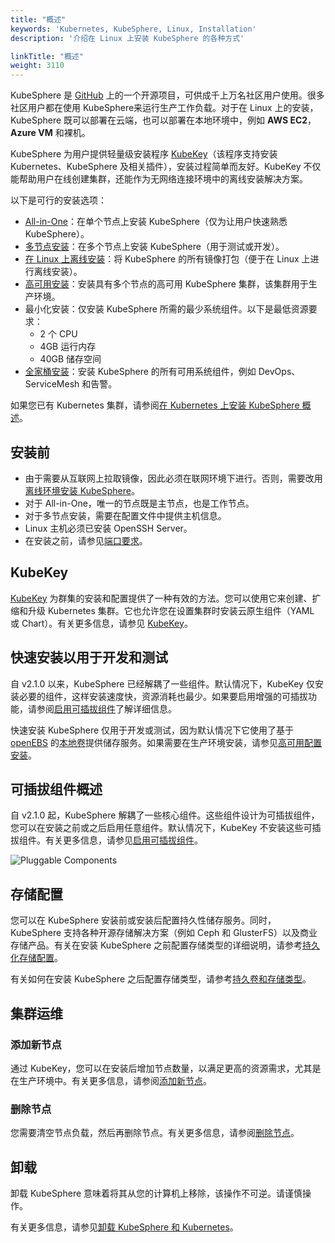 ```yaml
---
title: "概述"
keywords: 'Kubernetes, KubeSphere, Linux, Installation'
description: '介绍在 Linux 上安装 KubeSphere 的各种方式'

linkTitle: "概述"
weight: 3110
---
```


KubeSphere 是 [GitHub](https://github.com/kubesphere) 上的一个开源项目，可供成千上万名社区用户使用。很多社区用户都在使用 KubeSphere来运行生产工作负载。对于在 Linux 上的安装，KubeSphere 既可以部署在云端，也可以部署在本地环境中，例如 **AWS EC2**，**Azure VM** 和裸机。

KubeSphere 为用户提供轻量级安装程序 [KubeKey](https://github.com/kubesphere/kubekey)（该程序支持安装 Kubernetes、KubeSphere 及相关插件），安装过程简单而友好。KubeKey 不仅能帮助用户在线创建集群，还能作为无网络连接环境中的离线安装解决方案。

以下是可行的安装选项：

- [All-in-One](../../../quick-start/all-in-one-on-linux/)：在单个节点上安装 KubeSphere（仅为让用户快速熟悉 KubeSphere）。
- [多节点安装](../multioverview/)：在多个节点上安装 KubeSphere（用于测试或开发）。
- [在 Linux 上离线安装](../air-gapped-installation/)：将 KubeSphere 的所有镜像打包（便于在 Linux 上进行离线安装）。
- [高可用安装](../../../installing-on-linux/high-availability-configurations/ha-configuration/)：安装具有多个节点的高可用 KubeSphere 集群，该集群用于生产环境。
- 最小化安装：仅安装 KubeSphere 所需的最少系统组件。以下是最低资源要求：
  - 2 个 CPU
  - 4GB 运行内存
  - 40GB 储存空间
- [全家桶安装](../../../pluggable-components/)：安装 KubeSphere 的所有可用系统组件，例如 DevOps、ServiceMesh 和告警。

如果您已有 Kubernetes 集群，请参阅[在 Kubernetes 上安装 KubeSphere 概述](../../../installing-on-kubernetes/introduction/overview/)。

## 安装前

- 由于需要从互联网上拉取镜像，因此必须在联网环境下进行。否则，需要改用[离线环境安装 KubeSphere](../../installing-on-linux/introduction/air-gapped-installation/)。
- 对于 All-in-One，唯一的节点既是主节点，也是工作节点。
- 对于多节点安装，需要在配置文件中提供主机信息。
- Linux 主机必须已安装 OpenSSH Server。
- 在安装之前，请参见[端口要求](../port-firewall)。

## KubeKey

[KubeKey](https://github.com/kubesphere/kubekey) 为群集的安装和配置提供了一种有效的方法。您可以使用它来创建、扩缩和升级 Kubernetes 集群。它也允许您在设置集群时安装云原生组件（YAML 或 Chart）。有关更多信息，请参见 [KubeKey](../../installing-on-linux/introduction/kubekey/)。

## 快速安装以用于开发和测试

自 v2.1.0 以来，KubeSphere 已经解耦了一些组件。默认情况下，KubeKey 仅安装必要的组件，这样安装速度快，资源消耗也最少。如果要启用增强的可插拔功能，请参阅[启用可插拔组件](../../../pluggable-components/)了解详细信息。

快速安装 KubeSphere 仅用于开发或测试，因为默认情况下它使用了基于 [openEBS](https://openebs.io/) 的[本地卷](https://kubernetes.io/docs/concepts/storage/volumes/#local)提供储存服务。如果需要在生产环境安装，请参见[高可用配置安装](../../../installing-on-linux/high-availability-configurations/ha-configuration/)。

## 可插拔组件概述

自 v2.1.0 起，KubeSphere 解耦了一些核心组件。这些组件设计为可插拔组件，您可以在安装之前或之后启用任意组件。默认情况下，KubeKey 不安装这些可插拔组件。有关更多信息，请参见[启用可插拔组件](../../../pluggable-components/)。

![Pluggable Components](https://pek3b.qingstor.com/kubesphere-docs/png/20191207140846.png)

## 存储配置

您可以在 KubeSphere 安装前或安装后配置持久性储存服务。同时，KubeSphere 支持各种开源存储解决方案（例如 Ceph 和 GlusterFS）以及商业存储产品。有关在安装 KubeSphere 之前配置存储类型的详细说明，请参考[持久化存储配置](../storage-configuration)。

有关如何在安装 KubeSphere 之后配置存储类型，请参考[持久卷和存储类型](../../../cluster-administration/persistent-volume-and-storage-class/)。

## 集群运维

### 添加新节点

通过 KubeKey，您可以在安装后增加节点数量，以满足更高的资源需求，尤其是在生产环境中。有关更多信息，请参阅[添加新节点](../../../installing-on-linux/cluster-operation/add-new-nodes/)。

### 删除节点

您需要清空节点负载，然后再删除节点。有关更多信息，请参阅[删除节点](../../cluster-operation/remove-nodes)。

## 卸载

卸载 KubeSphere 意味着将其从您的计算机上移除，该操作不可逆。请谨慎操作。

有关更多信息，请参见[卸载 KubeSphere 和 Kubernetes](../../../installing-on-linux/uninstalling/uninstalling-kubesphere-and-kubernetes/)。
